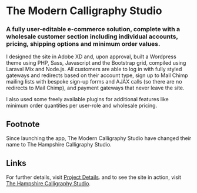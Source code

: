 # The Modern Calligraphy Studio
### A fully user-editable e-commerce solution, complete with a wholesale customer section including individual accounts, pricing, shipping options and minimum order values.

I designed the site in Adobe XD and, upon approval, built a Wordpress theme using PHP, Sass, Javascript and the Bootstrap grid, compiled using Laraval Mix and Node.js. All customers are able to log in with fully styled gateways and redirects based on their account type, sign up to Mail Chimp mailing lists with bespoke sign-up forms and AJAX calls (so there are no redirects to Mail Chimp), and payment gateways that never leave the site.

I also used some freely available plugins for additional features like minimum order quantities per user-role and wholesale pricing.

## Footnote

Since launching the app, The Modern Calligraphy Studio have changed their name to The Hampshire Calligraphy Studio.

## Links

For further details, visit [Project Details](https://www.maxcoghlan.com/projects/the-modern-calligraphy-studio).
and to see the site in action, visit [The Hampshire Calligraphy Studio](https://www.thehampshirecalligraphystudio.com).
